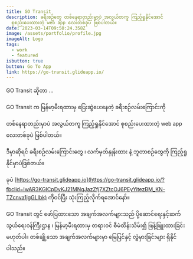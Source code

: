 ```yaml
---
title: GO Transit
description: ခရီးစဉ်တွေ တစ်နေရာတည်းမှာပဲ အလွယ်တကူ ကြည့်ရှုနိုင်အောင်
  စုစည်းပေးထားတဲ့ web app လေးတစ်ခုပဲ ဖြစ်ပါတယ်။
date: 2023-03-14T09:50:24.358Z
image: /assets/portfolio/profile.jpg
imageAlt: Logo
tags:
  - work
  - featured
isbutton: true
button: Go To App
link: https://go-transit.glideapp.io/
---
```

GO Transit ဆိုတာ ...

GO Transit က မြန်မာ့မီးရထားမှ ပြေးဆွဲပေးနေတဲ့ ခရီးစဉ်လမ်းကြောင်းကို

တစ်နေရာတည်းမှာပဲ အလွယ်တကူ ကြည့်ရှုနိုင်အောင် စုစည်းပေးထားတဲ့ web app [](<>)လေးတစ်ခုပဲ ဖြစ်ပါတယ်။

ဒီမှာဆိုရင် ခရီးစဉ်လမ်းကြောင်းတွေ ၊ လက်မှတ်နှုန်းထား နဲ့ ဘူတာစဉ်တွေကို ကြည့်ရှုနိုင်မှာပဲဖြစ်တယ်။

ခုပဲ [https://go-transit.glideapp.io](https://go-transit.glideapp.io/?fbclid=IwAR3KGICpDvKJ21MNqJazZfj7XZtcOJ6PEyYitezBM_KN-TZcnva1jgGLIbk) ကိုဝင်ပြီး သုံးကြည့်လိုက်ရအောင်နော်။

GO Transit တွင် ဖော်ပြထားသော အချက်အလက်များသည် ပို့ဆောင်ရေးနှင့်ဆက်သွယ်ရေးဝန်ကြီးဌာန ၊ မြန်မာ့မီးရထားမှ တရားဝင် စီမံထိန်းသိမ်း၍ ဖြန့်ဖြူးထားခြင်း မဟုတ်ပါ။ တစ်ချို့သော အချက်အလက်များမှာ မြေပြင်နှင့် လွှဲမှားခြင်းများ ရှိနိုင်ပါသည်။